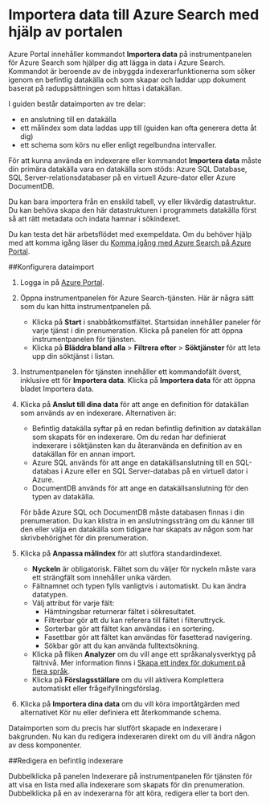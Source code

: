 <properties
    pageTitle="Importera data till Azure Search med hjälp av indexerare på Azure Portal | Microsoft Azure | Värdbaserad söktjänst i molnet"
    description="Hur du använder indexerare på Azure Portal."
    services="search"
    documentationCenter=""
    authors="HeidiSteen"
    manager="mblythe"
    editor=""
    tags="Azure Portal"/>

<tags
    ms.service="search"
    ms.devlang="na"
    ms.workload="search"
    ms.topic="get-started-article"
    ms.tgt_pltfrm="na"
    ms.date="03/10/2016"
    ms.author="heidist"/>

# Importera data till Azure Search med hjälp av portalen

Azure Portal innehåller kommandot **Importera data** på instrumentpanelen för Azure Search som hjälper dig att lägga in data i Azure Search. Kommandot är beroende av de inbyggda indexerarfunktionerna som söker igenom en befintlig datakälla och som skapar och laddar upp dokument baserat på raduppsättningen som hittas i datakällan.

I guiden består dataimporten av tre delar:

- en anslutning till en datakälla
- ett målindex som data laddas upp till (guiden kan ofta generera detta åt dig)
- ett schema som körs nu eller enligt regelbundna intervaller.

För att kunna använda en indexerare eller kommandot **Importera data** måste din primära datakälla vara en datakälla som stöds: Azure SQL Database, SQL Server-relationsdatabaser på en virtuell Azure-dator eller Azure DocumentDB.

Du kan bara importera från en enskild tabell, vy eller likvärdig datastruktur. Du kan behöva skapa den här datastrukturen i programmets datakälla först så att rätt metadata och indata hamnar i sökindexet.

Du kan testa det här arbetsflödet med exempeldata. Om du behöver hjälp med att komma igång läser du [Komma igång med Azure Search på Azure Portal](search-get-started-portal.md).

##Konfigurera dataimport

1. Logga in på [Azure Portal](https://portal.azure.com).

2. Öppna instrumentpanelen för Azure Search-tjänsten. Här är några sätt som du kan hitta instrumentpanelen på.
    - Klicka på **Start** i snabbåtkomstfältet. Startsidan innehåller paneler för varje tjänst i din prenumeration. Klicka på panelen för att öppna instrumentpanelen för tjänsten.
    - Klicka på **Bläddra bland alla** > **Filtrera efter** > **Söktjänster** för att leta upp din söktjänst i listan.

3. Instrumentpanelen för tjänsten innehåller ett kommandofält överst, inklusive ett för **Importera data**. Klicka på **Importera data** för att öppna bladet Importera data.

4. Klicka på **Anslut till dina data** för att ange en definition för datakällan som används av en indexerare. Alternativen är:
    -   Befintlig datakälla syftar på en redan befintlig definition av datakällan som skapats för en indexerare. Om du redan har definierat indexerare i söktjänsten kan du återanvända en definition av en datakällan för en annan import.
    -   Azure SQL används för att ange en datakällsanslutning till en SQL-databas i Azure eller en SQL Server-databas på en virtuell dator i Azure.
    -   DocumentDB används för att ange en datakällsanslutning för den typen av datakälla.

   För både Azure SQL och DocumentDB måste databasen finnas i din prenumeration. Du kan klistra in en anslutningssträng om du känner till den eller välja en datakälla som tidigare har skapats av någon som har skrivbehörighet för din prenumeration.

5. Klicka på **Anpassa målindex** för att slutföra standardindexet.
    - **Nyckeln** är obligatorisk. Fältet som du väljer för nyckeln måste vara ett strängfält som innehåller unika värden.
    - Fältnamnet och typen fylls vanligtvis i automatiskt. Du kan ändra datatypen.
    - Välj attribut för varje fält:
        - Hämtningsbar returnerar fältet i sökresultatet.
        - Filtrerbar gör att du kan referera till fältet i filteruttryck.
        - Sorterbar gör att fältet kan användas i en sortering.
        - Fasettbar gör att fältet kan användas för fasetterad navigering.
        - Sökbar gör att du kan använda fulltextsökning.
    - Klicka på fliken **Analyzer** om du vill ange ett språkanalysverktyg på fältnivå. Mer information finns i [Skapa ett index för dokument på flera språk](search-language-support.md).
    - Klicka på **Förslagsställare** om du vill aktivera Komplettera automatiskt eller frågeifyllningsförslag.

6. Klicka på **Importera dina data** om du vill köra importåtgärden med alternativet Kör nu eller definiera ett återkommande schema.

Dataimporten som du precis har slutfört skapade en indexerare i bakgrunden. Nu kan du redigera indexeraren direkt om du vill ändra någon av dess komponenter.

##Redigera en befintlig indexerare

Dubbelklicka på panelen Indexerare på instrumentpanelen för tjänsten för att visa en lista med alla indexerare som skapats för din prenumeration. Dubbelklicka på en av indexerarna för att köra, redigera eller ta bort den.



<!--HONumber=jun16_HO2-->


